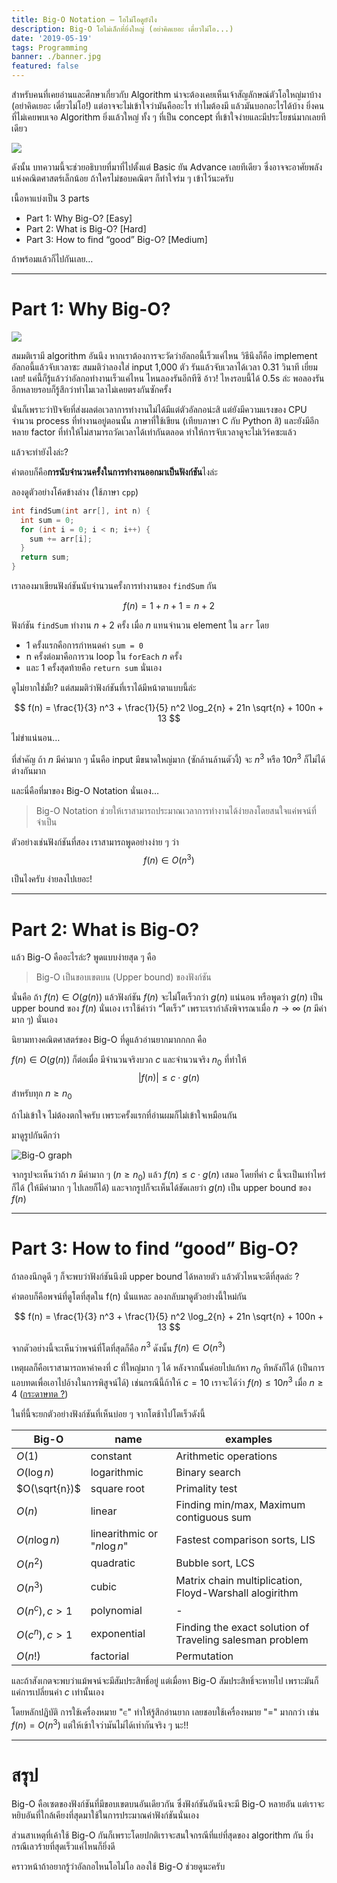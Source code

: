 ```yaml
---
title: Big-O Notation — โอไม่โอดูยังไง
description: Big-O โอไม่เล็กที่ยิ่งใหญ่ (อย่าคิดเยอะ เดี๋ยวไม่โอ...)
date: '2019-05-19'
tags: Programming
banner: ./banner.jpg
featured: false
---
```


สำหรับคนที่เคยอ่านและศึกษาเกี่ยวกับ Algorithm น่าจะต้องเคยเห็นเจ้าสัญลักษณ์ตัวโอใหญ่มาบ้าง (อย่าคิดเยอะ เดี๋ยวไม่โอ!) แต่อาจจะไม่เข้าใจว่ามันคืออะไร ทำไมต้องมี แล้วมันบอกอะไรได้บ้าง ยิ่งคนที่ไม่เคยพบเจอ Algorithm ยิ่งแล้วใหญ่ ทั้ง ๆ ที่เป็น concept ที่เข้าใจง่ายและมีประโยชน์มากเลยทีเดียว

![](1_9v6rlIUsT71hfx4A11Qjkw.jpg)

ดังนั้น บทความนี้จะช่วยอธิบายที่มาที่ไปตั้งแต่ Basic ยัน Advance เลยทีเดียว ซึ่งอาจจะอาศัยพลังแห่งคณิตศาสตร์เล็กน้อย ถ้าใครไม่ชอบคณิตฯ ก็ทำใจร่ม ๆ เข้าไว้นะครับ

เนื้อหาแบ่งเป็น 3 parts

- Part 1: Why Big-O? [Easy]
- Part 2: What is Big-O? [Hard]
- Part 3: How to find “good” Big-O? [Medium]

ถ้าพร้อมแล้วก็ไปกันเลย…

---

# Part 1: Why Big-O?

![](1_MuwERiOgmseB5uCgmBUcvw.jpg)

สมมติเรามี algorithm อันนึง หากเราต้องการจะวัดว่าอัลกอนี้เร็วแค่ไหน วิธีนึงก็คือ implement อัลกอนี้แล้วจับเวลาซะ
สมมติว่าลองใส่ input 1,000 ตัว รันแล้วจับเวลาได้เวลา 0.31 วินาที เยี่ยมเลย! แค่นี้ก็รู้แล้วว่าอัลกอทำงานเร็วแค่ไหน ไหนลองรันอีกทีซิ อ้าว! ไหงรอบนี้ได้ 0.5s ล่ะ พอลองรันอีกหลายรอบก็รู้สึกว่าทำไมเวลาไม่เคยตรงกันซักครั้ง

นั่นก็เพราะว่าปัจจัยที่ส่งผลต่อเวลาการทำงานไม่ได้มีแต่ตัวอัลกอน่ะสิ แต่ยังมีความแรงของ CPU จำนวน process ที่ทำงานอยู่ตอนนั้น ภาษาที่ใช้เขียน (เทียบภาษา C กับ Python สิ) และยังมีอีกหลาย factor ที่ทำให้ไม่สามารถวัดเวลาได้เท่ากันตลอด ทำให้การจับเวลาดูจะไม่เวิร์คซะแล้ว

แล้วจะทำยังไงล่ะ?

คำตอบก็คือ**การนับจำนวนครั้งในการทำงานออกมาเป็นฟังก์ชัน**ไงล่ะ

ลองดูตัวอย่างโค้ดข้างล่าง (ใช้ภาษา `cpp`)

```cpp
int findSum(int arr[], int n) {
  int sum = 0;
  for (int i = 0; i < n; i++) {
    sum += arr[i];
  }
  return sum;
}
```

เราลองมาเขียนฟังก์ชันนับจำนวนครั้งการทำงานของ `findSum` กัน

$$
f(n) = 1 + n + 1 = n + 2
$$

ฟังก์ชัน `findSum` ทำงาน $n+2$ ครั้ง เมื่อ $n$ แทนจำนวน element ใน `arr` โดย
- 1 ครั้งแรกคือการกำหนดค่า `sum = 0`
- n ครั้งต่อมาคือการวน loop ใน `forEach` $n$ ครั้ง
- และ 1 ครั้งสุดท้ายคือ `return sum` นั่นเอง

ดูไม่ยากใช่มั้ย? แต่สมมติว่าฟังก์ชันที่เราได้มีหน้าตาแบบนี้ล่ะ

$$
f(n) = \frac{1}{3} n^3 + \frac{1}{5} n^2 \log_2{n} + 21n \sqrt{n} + 100n + 13
$$

ไม่ขำแน่นอน…

ที่สำคัญ ถ้า $n$ มีค่ามาก ๆ นั่นคือ input มีขนาดใหญ่มาก (ซักล้านล้านตัวงี้) จะ $n^3$ หรือ $10n^3$ ก็ไม่ได้ต่างกันมาก

และนี่คือที่มาของ Big-O Notation นั่นเอง…

> Big-O Notation ช่วยให้เราสามารถประมาณเวลาการทำงานได้ง่ายลงโดยสนใจแค่พจน์ที่จำเป็น

ตัวอย่างเช่นฟังก์ชันที่สอง เราสามารถพูดอย่างง่าย ๆ ว่า
$$
f(n) \in O(n^3)
$$

เป็นไงครับ ง่ายลงไปเยอะ!

---

# Part 2: What is Big-O?

แล้ว Big-O คืออะไรล่ะ? พูดแบบง่ายสุด ๆ คือ

> Big-O เป็นขอบเขตบน (Upper bound) ของฟังก์ชัน

นั่นคือ ถ้า $f(n) \in O(g(n))$ แล้วฟังก์ชัน $f(n)$ จะไม่โตเร็วกว่า $g(n)$ แน่นอน หรือพูดว่า $g(n)$ เป็น upper bound ของ $f(n)$ นั่นเอง เราใช้คำว่า “โตเร็ว” เพราะเรากำลังพิจารณาเมื่อ $n \to \infty$ ($n$ มีค่ามาก ๆ) นั่นเอง

นิยามทางคณิตศาสตร์ของ Big-O ที่ดูแล้วอ่านยากมากกกก คือ

$f(n) \in O(g(n))$ ก็ต่อเมื่อ มีจำนวนจริงบวก $c$ และจำนวนจริง $n_0$ ที่ทำให้
$$
|f(n)| \le c \cdot g(n)
$$
สำหรับทุก $n \ge n_0$

ถ้าไม่เข้าใจ ไม่ต้องตกใจครับ เพราะครั้งแรกที่อ่านผมก็ไม่เข้าใจเหมือนกัน

มาดูรูปกันดีกว่า

![Big-O graph](1_uEyIaXLnJkJn5E9KxSGeKQ.png)

จากรูปจะเห็นว่าถ้า $n$ มีค่ามาก ๆ ($n \ge n_0$) แล้ว $f(n) \le c \cdot g(n)$ เสมอ โดยที่ค่า $c$ นี้จะเป็นเท่าไหร่ก็ได้ (ให้มีค่ามาก ๆ ไปเลยก็ได้) และจากรูปก็จะเห็นได้ชัดเลยว่า $g(n)$ เป็น upper bound ของ $f(n)$

---

# Part 3: How to find “good” Big-O?

ถ้าลองนึกดูดี ๆ ก็จะพบว่าฟังก์ชันนึงมี upper bound ได้หลายตัว แล้วตัวไหนจะดีที่สุดล่ะ ?

คำตอบก็คือพจน์ที่ดูโตที่สุดใน f(n) นั่นแหละ ลองกลับมาดูตัวอย่างนี้ใหม่กัน

$$
f(n) = \frac{1}{3} n^3 + \frac{1}{5} n^2 \log_2{n} + 21n \sqrt{n} + 100n + 13
$$

จากตัวอย่างนี้จะเห็นว่าพจน์ที่โตที่สุดก็คือ $n^3$ ดังนั้น $f(n) \in O(n^3)$

เหตุผลก็คือเราสามารถหาค่าคงที่ $c$ ที่ใหญ่มาก ๆ ได้ หลังจากนั้นค่อยไปแก้หา $n_0$ ทีหลังก็ได้ (เป็นการแอบทดเพื่อเอาไปอ้างในการพิสูจน์ได้) เช่นกรณีนี้ถ้าให้ $c = 10$ เราจะได้ว่า $f(n) \le 10n^3$ เมื่อ $n \ge 4$ ([กระดาษทด ?](https://www.wolframalpha.com/input/?i=10+*+n%5E3+%3E%3D+1%2F3+n%5E3+%2B+1%2F5+n%5E2+log_2%28n%29+%2B+21n+sqrt%28n%29+%2B+100n+%2B+13))

ในที่นี้จะยกตัวอย่างฟังก์ชันที่เห็นบ่อย ๆ จากโตช้าไปโตเร็วดังนี้

| Big-O | name | examples |
|-------|------|-------|
|$O(1)$|constant|Arithmetic operations|
|$O(\log{n})$|logarithmic|Binary search|
|$O(\sqrt{n})$|square root|Primality test|
|$O(n)$|linear|Finding min/max, Maximum contiguous sum|
|$O(n\log{n})$|linearithmic or "$n\log{n}$"|Fastest comparison sorts, LIS|
|$O(n^2)$|quadratic|Bubble sort, LCS|
|$O(n^3)$|cubic|Matrix chain multiplication, Floyd-Warshall alogirithm|
|$O(n^c), c\gt 1$|polynomial|-
|$O(c^n), c\gt 1$|exponential|Finding the exact solution of Traveling salesman problem
|$O(n!)$|factorial|Permutation

และถ้าสังเกตจะพบว่าแม้พจน์จะมีสัมประสิทธิ์อยู่ แต่เมื่อหา Big-O สัมประสิทธิ์จะหายไป เพราะมันก็แค่การเปลี่ยนค่า $c$ เท่านั้นเอง

โดยหลักปฏิบัติ การใช้เครื่องหมาย "$\in$" ทำให้รู้สึกอ่านยาก เลยชอบใช้เครื่องหมาย "$=$" มากกว่า เช่น $f(n) = O(n^3)$ แต่ให้เข้าใจว่ามันไม่ได้เท่ากันจริง ๆ นะ!!

---

# สรุป

Big-O คือเซตของฟังก์ชันที่มีขอบเขตบนอันเดียวกัน ซึ่งฟังก์ชันอันนึงจะมี Big-O หลายอัน แต่เราจะหยิบอันที่ใกล้เคียงที่สุดมาใช้ในการประมาณค่าฟังก์ชันนั่นเอง

ส่วนสาเหตุที่เค้าใช้ Big-O กันก็เพราะโดยปกติเราจะสนใจกรณีที่แย่ที่สุดของ algorithm กัน ยิ่งกรณีเลวร้ายที่สุดเร็วแค่ไหนก็ยิ่งดี

คราวหน้าถ้าอยากรู้ว่าอัลกอไหนโอไม่โอ ลองใช้ Big-O ช่วยดูนะครับ
